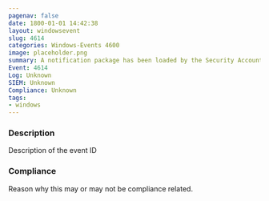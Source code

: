 ```yaml
---
pagenav: false
date: 1800-01-01 14:42:38
layout: windowsevent
slug: 4614
categories: Windows-Events 4600
image: placeholder.png
summary: A notification package has been loaded by the Security Account Manager.
Event: 4614
Log: Unknown
SIEM: Unknown
Compliance: Unknown
tags:
- windows
---
```


### Description

Description of the event ID

### Compliance

Reason why this may or may not be compliance related.
